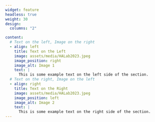 ```yaml
---
widget: feature
headless: true
weight: 30
design:
  columns: "2"

content:
  # Text on the left, Image on the right
  - align: left
    title: Text on the Left
    image: assets/media/HALab2023.jpeg
    image_position: right
    image_alt: Image 1
    text: |
      This is some example text on the left side of the section.
  # Text on the right, Image on the left
  - align: right
    title: Text on the Right
    image: assets/media/HALab2023.jpeg
    image_position: left
    image_alt: Image 2
    text: |
      This is some example text on the right side of the section.
---
```

